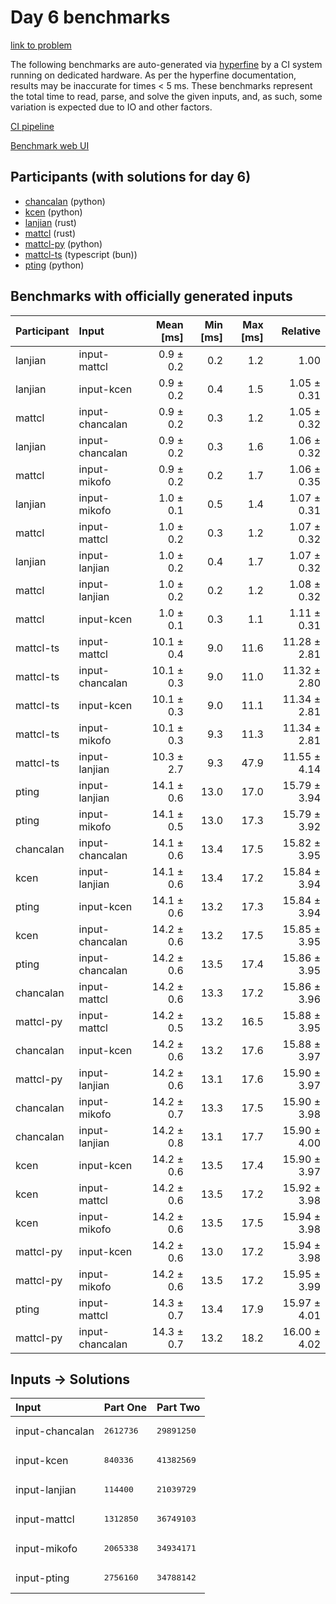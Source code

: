 # Day 6 benchmarks

[link to problem](https://adventofcode.com/2023/day/6)

The following benchmarks are auto-generated via
[hyperfine](https://github.com/sharkdp/hyperfine) by a CI system running on
dedicated hardware. As per the hyperfine documentation, results may be
inaccurate for times < 5 ms. These benchmarks represent the total time to read,
parse, and solve the given inputs, and, as such, some variation is expected due
to IO and other factors.

[CI pipeline](http://ci.papercode.net:8080/teams/main/pipelines/aoc2023)

[Benchmark web UI](https://aoc.ancalagon.black)


## Participants (with solutions for day 6)

- [chancalan](https://github.com/chancalan/aoc2023) (python)
- [kcen](https://github.com/kcen/aoc2023) (python)
- [lanjian](https://github.com/lanjian/aoc-2023) (rust)
- [mattcl](https://github.com/mattcl/aoc2023) (rust)
- [mattcl-py](https://github.com/mattcl/aoc2023-py) (python)
- [mattcl-ts](https://github.com/mattcl/aoc2023-js) (typescript (bun))
- [pting](https://github.com/pting/aoc2023) (python)


## Benchmarks with officially generated inputs

| Participant | Input | Mean [ms] | Min [ms] | Max [ms] | Relative |
|:---|:---|---:|---:|---:|---:|
| lanjian | input-mattcl | 0.9 ± 0.2 | 0.2 | 1.2 | 1.00 |
| lanjian | input-kcen | 0.9 ± 0.2 | 0.4 | 1.5 | 1.05 ± 0.31 |
| mattcl | input-chancalan | 0.9 ± 0.2 | 0.3 | 1.2 | 1.05 ± 0.32 |
| lanjian | input-chancalan | 0.9 ± 0.2 | 0.3 | 1.6 | 1.06 ± 0.32 |
| mattcl | input-mikofo | 0.9 ± 0.2 | 0.2 | 1.7 | 1.06 ± 0.35 |
| lanjian | input-mikofo | 1.0 ± 0.1 | 0.5 | 1.4 | 1.07 ± 0.31 |
| mattcl | input-mattcl | 1.0 ± 0.2 | 0.3 | 1.2 | 1.07 ± 0.32 |
| lanjian | input-lanjian | 1.0 ± 0.2 | 0.4 | 1.7 | 1.07 ± 0.32 |
| mattcl | input-lanjian | 1.0 ± 0.2 | 0.2 | 1.2 | 1.08 ± 0.32 |
| mattcl | input-kcen | 1.0 ± 0.1 | 0.3 | 1.1 | 1.11 ± 0.31 |
| mattcl-ts | input-mattcl | 10.1 ± 0.4 | 9.0 | 11.6 | 11.28 ± 2.81 |
| mattcl-ts | input-chancalan | 10.1 ± 0.3 | 9.0 | 11.0 | 11.32 ± 2.80 |
| mattcl-ts | input-kcen | 10.1 ± 0.3 | 9.0 | 11.1 | 11.34 ± 2.81 |
| mattcl-ts | input-mikofo | 10.1 ± 0.3 | 9.3 | 11.3 | 11.34 ± 2.81 |
| mattcl-ts | input-lanjian | 10.3 ± 2.7 | 9.3 | 47.9 | 11.55 ± 4.14 |
| pting | input-lanjian | 14.1 ± 0.6 | 13.0 | 17.0 | 15.79 ± 3.94 |
| pting | input-mikofo | 14.1 ± 0.5 | 13.0 | 17.3 | 15.79 ± 3.92 |
| chancalan | input-chancalan | 14.1 ± 0.6 | 13.4 | 17.5 | 15.82 ± 3.95 |
| kcen | input-lanjian | 14.1 ± 0.6 | 13.4 | 17.2 | 15.84 ± 3.94 |
| pting | input-kcen | 14.1 ± 0.6 | 13.2 | 17.3 | 15.84 ± 3.94 |
| kcen | input-chancalan | 14.2 ± 0.6 | 13.2 | 17.5 | 15.85 ± 3.95 |
| pting | input-chancalan | 14.2 ± 0.6 | 13.5 | 17.4 | 15.86 ± 3.95 |
| chancalan | input-mattcl | 14.2 ± 0.6 | 13.3 | 17.2 | 15.86 ± 3.96 |
| mattcl-py | input-mattcl | 14.2 ± 0.5 | 13.2 | 16.5 | 15.88 ± 3.95 |
| chancalan | input-kcen | 14.2 ± 0.6 | 13.2 | 17.6 | 15.88 ± 3.97 |
| mattcl-py | input-lanjian | 14.2 ± 0.6 | 13.1 | 17.6 | 15.90 ± 3.97 |
| chancalan | input-mikofo | 14.2 ± 0.7 | 13.3 | 17.5 | 15.90 ± 3.98 |
| chancalan | input-lanjian | 14.2 ± 0.8 | 13.1 | 17.7 | 15.90 ± 4.00 |
| kcen | input-kcen | 14.2 ± 0.6 | 13.5 | 17.4 | 15.90 ± 3.97 |
| kcen | input-mattcl | 14.2 ± 0.6 | 13.5 | 17.2 | 15.92 ± 3.98 |
| kcen | input-mikofo | 14.2 ± 0.6 | 13.5 | 17.5 | 15.94 ± 3.98 |
| mattcl-py | input-kcen | 14.2 ± 0.6 | 13.0 | 17.2 | 15.94 ± 3.98 |
| mattcl-py | input-mikofo | 14.2 ± 0.6 | 13.5 | 17.2 | 15.95 ± 3.99 |
| pting | input-mattcl | 14.3 ± 0.7 | 13.4 | 17.9 | 15.97 ± 4.01 |
| mattcl-py | input-chancalan | 14.3 ± 0.7 | 13.2 | 18.2 | 16.00 ± 4.02 |


## Inputs -> Solutions

| Input | Part One | Part Two |
|:---|:---|:---|
|input-chancalan|<pre>2612736</pre>|<pre>29891250</pre>|
|input-kcen|<pre>840336</pre>|<pre>41382569</pre>|
|input-lanjian|<pre>114400</pre>|<pre>21039729</pre>|
|input-mattcl|<pre>1312850</pre>|<pre>36749103</pre>|
|input-mikofo|<pre>2065338</pre>|<pre>34934171</pre>|
|input-pting|<pre>2756160</pre>|<pre>34788142</pre>|